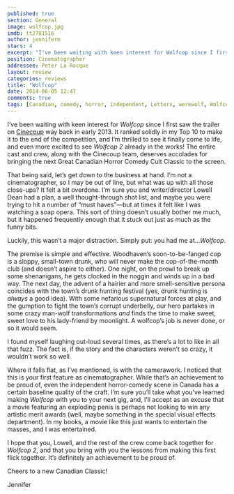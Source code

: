 ```yaml
---
published: true
section: General
image: wolfcop.jpg
imdb: tt2781516
author: jenniferm
stars: 4
excerpt: "I've been waiting with keen interest for Wolfcop since I first saw the trailer on Cinecoup way back in early 2013." 
position: Cinematographer
addressee: Peter La Rocque
layout: review
categories: reviews
title: "Wolfcop"
date: 2014-06-05 12:47
comments: true
tags: [Canadian, comedy, horror, independent, Letters, werewolf, Wolfcop]
---
```

<p>I&#8217;ve been waiting with keen interest for <em>Wolfcop</em> since I first saw the trailer on <a href="https://www.cinecoup.com/cc/canada-2013">Cinecoup</a> way back in early 2013. It ranked solidly in my Top 10 to make it to the end of the competition, and I&rsquo;m thrilled to see it finally come to life, and even more excited to see <em>Wolfcop 2</em> already in the works! The entire cast and crew, along with the Cinecoup team, deserves accolades for bringing the next Great Canadian Horror Comedy Cult Classic to the screen.</p>
<p>That being said, let&#8217;s get down to the business at hand. I&#8217;m not a cinematographer, so I may be out of line, but what was up with all those close-ups? It felt a bit overdone. I&rsquo;m sure you and writer/director Lowell Dean had a plan, a well thought-through shot list, and maybe you were trying to hit a number of &#8220;must haves&#8221;&mdash;but at times it felt like I was watching a soap opera. This sort of thing doesn&rsquo;t usually bother me much, but it happened frequently enough that it stuck out just as much as the funny bits.</p>
<p>Luckily, this wasn&#8217;t a major distraction. Simply put: you had me at&#8230;<em>Wolfcop</em>.</p>
<p>The premise is simple and effective. Woodhaven&#8217;s soon-to-be-fanged cop is a sloppy, small-town drunk, who will never make the cop-of-the-month club (and doesn&#8217;t aspire to either). One night, on the prowl to break up some shenanigans, he gets clocked in the noggin and winds up in a bad way. The next day, the advent of a hairier and more smell-sensitive persona coincides with the town&#8217;s drunk hunting festival (yes, drunk hunting is <em>always</em> a good idea). With some nefarious supernatural forces at play, and the gumption to fight the town&#8217;s corrupt underbelly, our hero partakes in some crazy man-wolf transformations <em>and</em> finds the time to make sweet, sweet love to his lady-friend by moonlight. A wolfcop&#8217;s job is never done, or so it would seem.</p>
<p>I found myself laughing out-loud several times, as there&#8217;s a lot to like in all that fuzz. The fact is, if the story and the characters weren&#8217;t so crazy, it wouldn&#8217;t work so well.</p>
<p>Where it falls flat, as I&#8217;ve mentioned, is with the camerawork. I noticed that this is your first feature as cinematographer. While that&rsquo;s an achievement to be proud of, even the independent horror-comedy scene in Canada has a certain baseline quality of the craft. I&#8217;m sure you&#8217;ll take what you&#8217;ve learned making <em>Wolfcop</em> with you to your next gig, and, I&rsquo;ll accept as an excuse that a movie featuring an exploding penis is perhaps not looking to win any artistic merit awards (well, maybe something in the special visual effects department). In my books, a movie like this just wants to entertain the masses, and I was entertained.&nbsp;</p>
<p>I hope that you, Lowell, and the rest of the crew come back together for <em>Wolfcop 2,</em> and that you bring with you the lessons from making this first flick together. It&#8217;s definitely an achievement to be proud of.</p>
<p>Cheers to a new Canadian Classic!</p>
<p>Jennifer</p>
